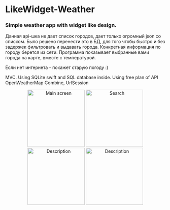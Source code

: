# LikeWidget-Weather
### Simple weather app with widget like design.

Данная api-шка не дает список городов, дает только огромный json со списком. Было решено перенести это в БД, для того чтобы быстро и без задержек фильтровать и выдавать города. Конкретная информация по городу берется из сети.
Программа показывает выбранные вами города на карте, вместе с температурой. 

Если нет интернета - покажет старую погоду :)

MVC. 
Using SQLite swift and SQL database inside.
Using free plan of API OpenWeatherMap
Combine, UrlSession

<p align="center">
  <img src="https://i.ibb.co/pwQLC02/Simulator-Screen-Shot-i-Phone-14-Pro-2023-04-14-at-13-36-16.png" width="180" title="Main screen">
  <img src="https://i.ibb.co/wK3dypd/Simulator-Screen-Shot-i-Phone-14-Pro-2023-04-14-at-13-36-26.png" width="180" title="Search">
  <img src="https://i.ibb.co/4KNjyHh/Simulator-Screen-Shot-i-Phone-14-Pro-2023-06-20-at-18-21-17.png" width="180" alt="Description">
  <img src="https://i.ibb.co/bQft0jF/Simulator-Screen-Shot-i-Phone-14-Pro-2023-04-14-at-13-59-44.png" width="180" alt="Description">
</p>
